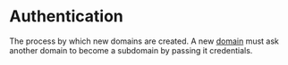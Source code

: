 # Authentication

The process by which new domains are created. A new [domain][domain] must ask another domain to become a subdomain by passing it credentials.


<!-- Reference for TOC -->

[message]:/pages/riffle/Message.md
[agent]:/pages/riffle/Agent.md
[node]:/pages/fabric/Node.md
[fabric]:/pages/fabric/Fabric.md
[domain]:/pages/riffle/Domain.md
[action]:/pages/riffle/Agent.md
[endpoint]:/pages/riffle/Endpoint.md
[samples]:/pages/samples/Samples.md

[auth]:/pages/appliances/Auth-Appliance.md

[perm]:/pages/security/Permission.md